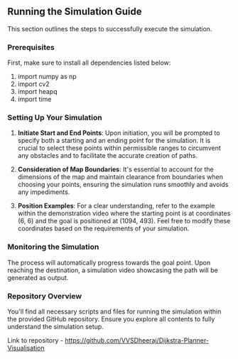 ## Running the Simulation Guide

This section outlines the steps to successfully execute the simulation.

### Prerequisites
First, make sure to install all dependencies listed below:
1. import numpy as np
2. import cv2
3. import heapq
4. import time

### Setting Up Your Simulation
1. **Initiate Start and End Points**: Upon initiation, you will be prompted to specify both a starting and an ending point for the simulation. It is crucial to select these points within permissible ranges to circumvent any obstacles and to facilitate the accurate creation of paths.

2. **Consideration of Map Boundaries**: It's essential to account for the dimensions of the map and maintain clearance from boundaries when choosing your points, ensuring the simulation runs smoothly and avoids any impediments.

3. **Position Examples**: For a clear understanding, refer to the example within the demonstration video where the starting point is at coordinates (6, 6) and the goal is positioned at (1094, 493). Feel free to modify these coordinates based on the requirements of your simulation.


### Monitoring the Simulation
The process will automatically progress towards the goal point. Upon reaching the destination, a simulation video showcasing the path will be generated as output.


### Repository Overview
You'll find all necessary scripts and files for running the simulation within the provided GitHub repository. Ensure you explore all contents to fully understand the simulation setup.

Link to repository - https://github.com/VVSDheeraj/Dijkstra-Planner-Visualisation
